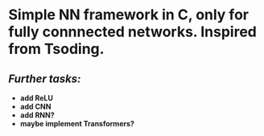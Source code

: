 # **Simple NN framework in C, only for fully connnected networks. Inspired from Tsoding.**
## *Further tasks:*
- **add ReLU**
- **add CNN**
- **add RNN?**
- **maybe implement Transformers?**
